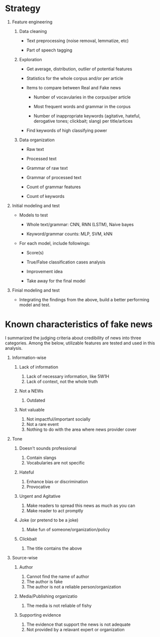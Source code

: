 # Strategy

1. Feature engineering

    1. Data cleaning

        - Text preprocessing (noise removal, lemmatize, etc)

        - Part of speech tagging

    2. Exploration
    
        - Get average, distribution, outlier of potential features
       
        - Statistics for the whole corpus and/or per article

        - Items to compare between Real and Fake news 
    
            - Number of vocavularies in the corpus/per article
    
            - Most frequent words and grammar in the corpus
    
            - Number of inappropriate keywords (agitative, hateful, derogative tones; clickbait; slang) per title/artices
    
        - Find keywords of high classifying power
        
        
    3. Data organization
    
        - Raw text
        
        - Processed text
        
        - Grammar of raw text
        
        - Grammar of processed text
        
        - Count of grammar features
        
        - Count of keywords


2. Initial modeling and test

    - Models to test
    
        - Whole text/grammar: CNN, RNN (LSTM), Naive bayes
        
        - Keyword/grammar counts: MLP, SVM, kNN
        
    - For each model, include followings:
    
        - Score(s)
        
        - True/False classification cases analysis
        
        - Improvement idea
        
        - Take away for the final model
        

3. Finial modeling and test


    - Integrating the findings from the above, build a better performing model and test.


# Known characteristics of fake news


I summarized the judging criteria about credibility of news into three categories.
Among the below, utilizable features are tested and used in this analysis.

1. Information-wise

    1. Lack of information
        
        1. Lack of necessary information, like 5W1H
        2. Lack of context, not the whole truth

    2. Not a NEWs
    
        1. Outdated
        
    3. Not valuable
    
        1. Not impactful/important socially
        2. Not a rare event
        3. Nothing to do with the area where news provider cover
        
2. Tone

    1. Doesn't sounds professional
    
        1. Contain slangs
        2. Vocabularies are not specific
    
    2. Hateful
    
        1. Enhance bias or discrimination
        2. Provocative
        
    3. Urgent and Agitative
    
        1. Make readers to spread this news as much as you can
        2. Make reader to act promptly
        
    4. Joke (or pretend to be a joke)
    
        1. Make fun of someone/organization/policy
        
    5. Clickbait

        1. The title contains the above

3. Source-wise

    1. Author
    
        1. Cannot find the name of author
        2. The author is fake
        3. The author is not a reliable person/organization
        
    2. Media/Publishing organizatio
    
        1. The media is not reliable of fishy

    3. Supporting evidence
    
        1. The evidence that support the news is not adequate
        2. Not provided by a relavant expert or organization


